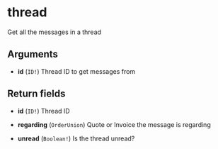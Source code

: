 # thread

Get all the messages in a thread

## Arguments

-   **id** (`ID!`)
    Thread ID to get messages from

## Return fields

-   **id** (`ID!`)
    Thread ID

-   **regarding** (`OrderUnion`)
    Quote or Invoice the message is regarding

-   **unread** (`Boolean!`)
    Is the thread unread?
